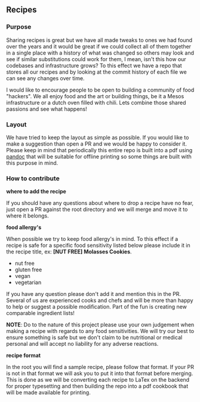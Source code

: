 ## Recipes

### Purpose
Sharing recipes is great but we have all made tweaks to ones we had found over the years and it would be great if we could collect all of them together in a single place with a history of what was changed so others may look and see if similar substitutions could work for them, I mean, isn't this how our codebases and infrastructure grows? To this effect we have a repo that stores all our recipes and by looking at the commit history of each file we can see any changes over time.

I would like to encourage people to be open to building a community of food "hackers". We all enjoy food and the art or building things, be it a Mesos infrastructure or a dutch oven filled with chili. Lets combine those shared passions and see what happens!

### Layout
We have tried to keep the layout as simple as possible. If you would like to make a suggestion than open a PR and we would be happy to consider it. Please keep in mind that periodically this entire repo is built into a pdf using [pandoc](http://pandoc.org/) that will be suitable for offline printing so some things are built with this purpose in mind.

### How to contribute
**where to add the recipe**

If you should have any questions about where to drop a recipe have no fear, just open a PR against the root directory and we will merge and move it to where it belongs.

**food allergy's**

When possible we try to keep food allergy's in mind. To this effect if a recipe is safe for a specific food sensitivity listed below please include it in the recipe title, ex: **[NUT FREE] Molasses Cookies**.

- nut free
- gluten free
- vegan
- vegetarian

If you have any question please don't add it and mention this in the PR. Several of us are experienced cooks and chefs and will be more than happy to help or suggest a possible modification. Part of the fun is creating new comparable ingredient lists!

**NOTE**: Do to the nature of this project please use your own judgement when making a recipe with regards to any food sensitivities. We will try our best to ensure something is safe but we don't claim to be nutritional or medical personal and will accept no liability for any adverse reactions.

**recipe format**

In the root you will find a sample recipe, please follow that format. If your PR is not in that format we will ask you to put it into that format before merging. This is done as we will be converting each recipe to LaTex on the backend for proper typesetting and then building the repo into a pdf cookbook that will be made available for printing.
